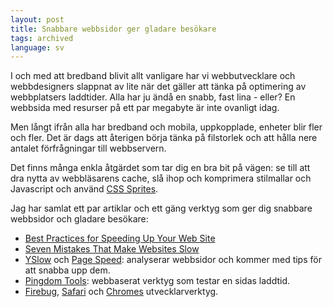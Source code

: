 ```yaml
---
layout: post
title: Snabbare webbsidor ger gladare besökare
tags: archived
language: sv
---
```


I och med att bredband blivit allt vanligare har vi webbutvecklare och webbdesigners slappnat av lite när det gäller att tänka på optimering av webbplatsers laddtider. Alla har ju ändå en snabb, fast lina - eller? En webbsida med resurser på ett par megabyte är inte ovanligt idag.

Men långt ifrån alla har bredband och mobila, uppkopplade, enheter blir fler och fler. Det är dags att återigen börja tänka på filstorlek och att hålla nere antalet förfrågningar till webbservern.

Det finns många enkla åtgärdet som tar dig en bra bit på vägen: se till att dra nytta av webbläsarens cache, slå ihop och komprimera stilmallar och Javascript och använd [CSS Sprites](https://www.alistapart.com/articles/sprites).

Jag har samlat ett par artiklar och ett gäng verktyg som ger dig snabbare webbsidor och gladare besökare:

* [Best Practices for Speeding Up Your Web Site](https://developer.yahoo.com/performance/rules.html)
* [Seven Mistakes That Make Websites Slow](https://www.sitepoint.com/seven-mistakes-that-make-websites-slow)
* [YSlow](https://developer.yahoo.com/yslow) och [Page Speed](https://developers.google.com/speed/pagespeed/): analyserar webbsidor och kommer med tips för att snabba upp dem.
* [Pingdom Tools](https://tools.pingdom.com/fpt): webbaserat verktyg som testar en sidas laddtid.
* [Firebug](https://getfirebug.com), [Safari](https://developer.apple.com/safari/tools/) och [Chromes](https://developer.chrome.com/devtools) utvecklarverktyg.
